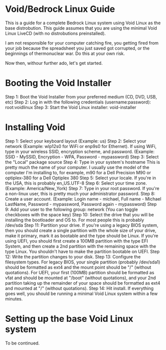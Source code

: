 # Void/Bedrock Linux Guide
This is a guide for a complete Bedrock Linux system using Void Linux as the base distrobution. This guide assumes that you are using the minimal Void Linux LiveCD (with no distrobutions preinstalled).

I am not responsible for your computer catching fire, you getting fired from your job because the spreadsheet you just saved got corrupted, or the beginnings of thermonuclear war. Do this at your own risk.

Now then, withour further ado, let's get started.

# Booting the Void Installer
Step 1: Boot the Void Installer from your preferred medium (CD, DVD, USB, etc)
Step 2: Log in with the following credentials (username:password): root:voidlinux
Step 3: Start the Void Linux installer: void-installer

# Installing Void
Step 1: Select your keyboard layout (Example: us)
Step 2: Select your network (Example: wlp12s0 for WiFi or enp9s0 for Ethernet). If using WiFi, type in your wireless SSID, encryption scheme, and password. (Example: SSID - MySSID, Encryption - WPA, Password - mypassword)
Step 3: Select the "Local" package source
Step 4: Type in your system's hostname This is pretty much the name of your computer. I usually use the model of the computer I'm installing to, for example, m90 for a Dell Precision M90 or optiplex-380 for a Dell Optiplex 380
Step 5: Select your locale. If you're in the USA, this is probably en_US.UTF-8
Step 6: Select your time zone. (Example: America/New_York)
Step 7: Type in your root password. If you're a non-linux user, this is pretty much your administrator password.
Step 8: Create a user account. (Example: Login name - michael, Full name - Michael LastName, Password - mypassword, Password again - mypassword)
Step 9: Add your user to the following group: network (You can toggle checkboxes with the space key)
Step 10: Select the drive that you will be installing the bootloader and OS to. For most people this is probably /dev/sda
Step 11: Partition your drive. If you're using a legacy BIOS system, then you should create a single partition with the whole size of your drive, make it primary, mark it as bootable and the type should be Linux. If you're using UEFI, you should first create a 100MB partition with the type EFI System, and then create a 2nd partition with the remaining space with the type Linux. You shouldn't have to make the partition bootable on UEFI.
Step 12: Write the partition changes to your disk.
Step 13: Configure the filesystem types. For legacy BIOS, your single partition (probably /dev/sda1) should be formatted as ext4 and the mount point should be "/" (without quotations). For UEFI, your first (100MB) partition should be formatted as vfat and should be mounted at "/boot" (without quotations), and your 2nd partition taking up the remainder of your space should be formatted as ext4 and mounted at "/" (without quotations).
Step 14: Hit install. If everything goes well, you should be running a minimal Void Linux system within a few minutes.

# Setting up the base Void Linux system
To be continued.
